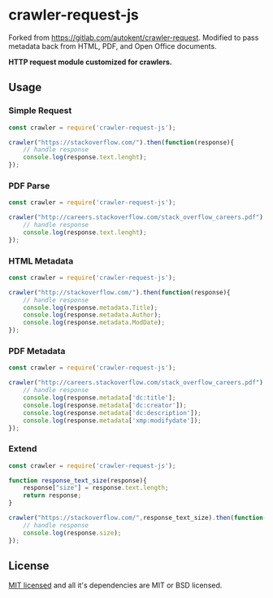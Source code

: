 # crawler-request-js
Forked from https://gitlab.com/autokent/crawler-request.
Modified to pass metadata back from HTML, PDF, and Open Office documents.

**HTTP request module customized for crawlers.**

## Usage

### Simple Request
```js
const crawler = require('crawler-request-js');

crawler("https://stackoverflow.com/").then(function(response){
    // handle response
    console.log(response.text.lenght);
});
```

### PDF Parse
```js
const crawler = require('crawler-request-js');

crawler("http://careers.stackoverflow.com/stack_overflow_careers.pdf").then(function(response){
    // handle response
    console.log(response.text.lenght);
});
```

### HTML Metadata
```js
const crawler = require('crawler-request-js');

crawler("http://stackoverflow.com/").then(function(response){
    // handle response
    console.log(response.metadata.Title);
    console.log(response.metadata.Author);
    console.log(response.metadata.ModDate);
});
```

### PDF Metadata
```js
const crawler = require('crawler-request-js');

crawler("http://careers.stackoverflow.com/stack_overflow_careers.pdf").then(function(response){
    // handle response
    console.log(response.metadata['dc:title'];
    console.log(response.metadata['dc:creator']);
    console.log(response.metadata['dc:description']);
    console.log(response.metadata['xmp:modifydate']);
});
```

### Extend
```js
const crawler = require('crawler-request-js');

function response_text_size(response){
    response["size"] = response.text.length;
    return response;
}

crawler("https://stackoverflow.com/",response_text_size).then(function(response){
    // handle response
	console.log(response.size);
});
```

## License
[MIT licensed](https://gitlab.com/autokent/crawler-request/blob/master/LICENSE) and all it's dependencies are MIT or BSD licensed.
